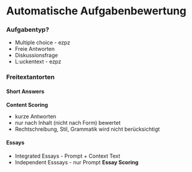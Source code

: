 # Automatische Aufgabenbewertung
### Aufgabentyp?
* Multiple choice - ezpz
* Freie Antworten
* Diskussionsfrage
* L:uckentext - ezpz

### Freitextantorten
#### Short Answers
**Content Scoring**
* kurze Antworten
* nur nach Inhalt (nicht nach Form) bewertet
* Rechtschreibung, Stil, Grammatik wird nicht berücksichtigt

#### Essays
* Integrated Essays - Prompt + Context Text
* Independent Esssays - nur Prompt
**Essay Scoring**
